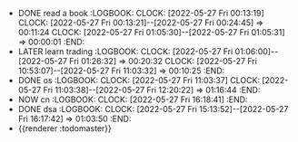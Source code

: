- DONE read a book
  :LOGBOOK:
  CLOCK: [2022-05-27 Fri 00:13:19]
  CLOCK: [2022-05-27 Fri 00:13:21]--[2022-05-27 Fri 00:24:45] =>  00:11:24
  CLOCK: [2022-05-27 Fri 01:05:30]--[2022-05-27 Fri 01:05:31] =>  00:00:01
  :END:
- LATER learn trading
  :LOGBOOK:
  CLOCK: [2022-05-27 Fri 01:06:00]--[2022-05-27 Fri 01:26:32] =>  00:20:32
  CLOCK: [2022-05-27 Fri 10:53:07]--[2022-05-27 Fri 11:03:32] =>  00:10:25
  :END:
- DONE os
  :LOGBOOK:
  CLOCK: [2022-05-27 Fri 11:03:37]
  CLOCK: [2022-05-27 Fri 11:03:38]--[2022-05-27 Fri 12:20:22] =>  01:16:44
  :END:
- NOW cn
  :LOGBOOK:
  CLOCK: [2022-05-27 Fri 16:18:41]
  :END:
- DONE dsa
  :LOGBOOK:
  CLOCK: [2022-05-27 Fri 15:13:52]--[2022-05-27 Fri 16:17:42] =>  01:03:50
  :END:
- {{renderer :todomaster}}